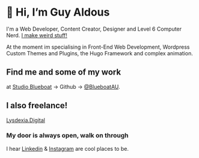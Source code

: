# 👋 Hi, I’m Guy Aldous

I'm a Web Developer, Content Creator, Designer and Level 6 Computer Nerd. [I make weird stuff!](https://www.guyaldous.com/)

At the moment im specialising in Front-End Web Development, Wordpress Custom Themes and Plugins, the Hugo Framework and complex animation.

## Find me and some of my work 
at [Studio Blueboat](https://blueboat.com.au/services/digital/) -> Github -> [@BlueboatAU](https://github.com/BlueboatAU).

## I also freelance!
[Lysdexia.Digital](https://lysdexia.digital)

### My door is always open, walk on through
I hear [Linkedin](https://www.linkedin.com/in/guy-aldous-691612146/) & [Instagram](https://www.instagram.com/guyaldous/) are cool places to be.
